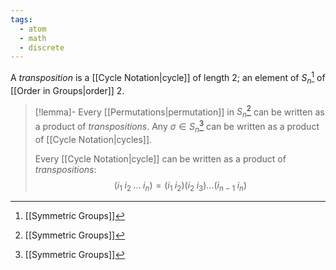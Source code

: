 ```yaml
---
tags:
  - atom
  - math
  - discrete
---
```

A *transposition* is a [[Cycle Notation|cycle]] of length $2$; an element of $S_{n}$[^1] of [[Order in Groups|order]] $2$.

> [!lemma]- Every [[Permutations|permutation]] in $S_{n}$[^1] can be written as a product of *transpositions*.
> Any $\sigma \in S_{n}$[^1] can be written as a product of [[Cycle Notation|cycles]].
> 
> Every [[Cycle Notation|cycle]] can be written as a product of *transpositions*:
> $$ \left( i_{1}\;i_{2}\;\dots\;i_{n} \right) = \left( i_{1}\;i_{2} \right)\left( i_{2}\;i_{3} \right) \dots \left( i_{n-1}\;i_{n} \right) $$

[^1]: [[Symmetric Groups]]
